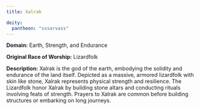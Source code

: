 ```yaml
---
title: Xalrak

deity: 
  pantheon: "sssarvass"
---
```


**Domain:** Earth, Strength, and Endurance

**Original Race of Worship:** Lizardfolk

**Description:** Xalrak is the god of the earth, embodying the solidity and endurance of the land itself. Depicted as a massive, armored lizardfolk with skin like stone, Xalrak represents physical strength and resilience. The Lizardfolk honor Xalrak by building stone altars and conducting rituals involving feats of strength. Prayers to Xalrak are common before building structures or embarking on long journeys.

<!--more-->

